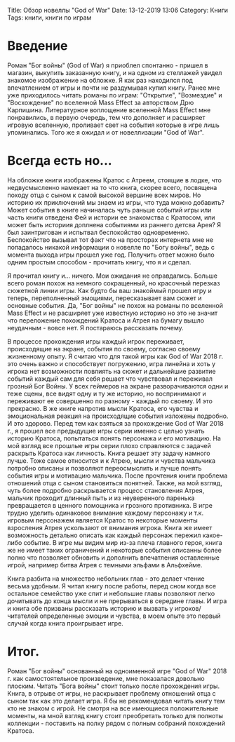 Title: Обзор новеллы "God of War"
Date: 13-12-2019 13:06
Category: Книги
Tags: книги, книги по играм

# Введение
Роман "Бог войны" (God of War) я приоблел спонтанно - пришел в магазин, выкупить заказанную книгу, и на одном из стеллажей увидел знакомое изображение на обложке. Я как раз находился под впечатлением от игры и почти не раздумывая купил книгу. Ранее мне уже приходилось читать романы по играм: "Открытие", "Возмездие" и "Восхождение" по вселенной Mass Effect за авторством Дрю Карпишина. Литературное воплощение вселенной Mass Effect мне понравились, в первую очередь, тем что дополняет и расширяет игровую вселенную, проливает свет на события которые в игре лишь упоминались. Того же я ожидал и от новеллизации "God of War".

# Всегда есть но...
На обложке книги изображены Кратос с Атреем, стоящие в лодке, что недвусмысленно намекает на то что книга, скорее всего, посвящена походу отца с сыном к самой высокой вершине всех миров. Но историю их приключений мы знаем из игры, что туда можно добавить? Может события в книге начиналась чуть раньше событий игры или часть книги отведена Фей и истории ее знакомства с Кратосом, или может быть историия доплнена событиями из раннего детсва Арея? Я был заинтригован и испытвал беспокойство одновременно. Беспокойство вызывал тот факт что на просторах интернета мне не попадалось никакой информации о новелле по "Богу войны", ведь с момента выхода игры прошел уже год. Получить ответ можно было одним простым способом - прочитать книгу, что я и сделал. 

Я прочитал книгу и... ничего. Мои ожидания не оправдались. Больше всего роман похож на немного сокращенный, но красочный перезказ сюжетной линии игры. Как будто бы ваш знакоймый прошел игру и теперь, переполненный эмоциями, пересказывает вам сюжет и основные события. Да, "Бог войны" не похож на романы по вселенной Mass Effect и не расширяет уже известную историю но это не значит что переложение похождений Кратоса и Атрея на бумагу вышло неудачным - вовсе нет. Я постараюсь рассказать почему.

В процессе прохождения игры каждый игрок переживает, происходящие на экране, события по своему, согласно своему жизненному опыту. Я считаю что для такой игры как God of War 2018 г. это очень важно и способствует погружению, игра линейна и хоть у игрока нет возможности повлиять на сюжет и дальнейшие развитие событий каждый сам для себя решает что чувствовал и переживал грозный Бог Войны. У всех геймеров на экране разворачиваются одни и теже сцены, все видят одну и ту же историю, но воспринимают и переживают ее совершенно по разному - каждый по своему. И это прекрасно. В  же книге напротив мысли Кратоса, его чувства и эмоциональная реакция на происходящие события изложены подробно. И это здорово. Перед тем как взяться за прохождение God of War 2018 г., я прошел все предыдущие игры серии именно с целью узнать историю Кратоса, попытаться понять персонажа и его мотивацию. На мой взгляд все прошлые игры серии плохо справляются с задачей раскрыть Кратоса как личность. Книга решает эту задачу намного лучше. Тоже самое относится и к Атрею, мысли и чувства мальчика потробно описаны и позволяют переосмыслить и лучше понять события игры и мотивацию мальчика. После прочтения книги проблема отношений отца с сыном становиться понятней. Также, на мой взгляд, чуть более подробно раскрывается процесс становления Атрея, мальчик проходит длинный пыть и из неуверенного паренька  превращается в ценного помощника и грозного противника. В игре трудно уделить одинаковое внимание каждому персонажу и т.к. игровым персонажем является Кратос то некоторые моменты взросления Атрея ускользают от внимания игрока. Книга же имеет возможность детально описать как каждый персонаж пережил какое-либо событие. В игре мы видим мир из-за плеча главного героя, книга же не имеет таких ограничений и некоторые события описанны более полно что позволяет обновить и дополнить впечатления оставленные игрой, например битва Атрея с темными эльфами в Альфхейме.

Книга разбита на множество небольних глав - это делает чтение весьма удобным. Я читал книгу после работы, перед сном когда все остальное семейство уже спит и небольшие главы позволяют легко дочитывать до конца мысли и не прерываться в середине главы. И игра и книга обе призваны рассказать историю и вызвать у игроков/читателей определенные эмоции и чувства, в моем опыте это первый случай когда книга проигрывает игре.

# Итог.

Роман "Бог войны" основанный на одноименной игре "God of War" 2018 г. как самостоятельное произведение, мне показалася довольно плоским. Читать "Бога войны" стоит только после прохождения игры. Книга, в отрыве от игры, не раскрывает проблему отношений отца с сыном так как это делает игра. Я бы не рекомендовал читать книгу тем кто не знаком с игрой. Не смотря на все имеющиеся положительные моменты, на мной взгляд книгу стоит преобретать только для полноты коллекции - поставить на полку рядом с полным собраний похождений Кратоса.